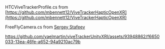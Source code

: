 HTCViveTrackerProfile.cs from [https://github.com/mbennett12/ViveTrackerHapticOpenXR](https://github.com/mbennett12/ViveTrackerHapticOpenXR)

FreeFlyCamera.cs from [Sergey Stafeev](https://assetstore.unity.com/packages/tools/camera/free-fly-camera-140739)

https://github.com/yaelmartin/viveTrackerUnityXRI/assets/93948862/f6650033-13ea-46fe-a652-94a9210ac79b
